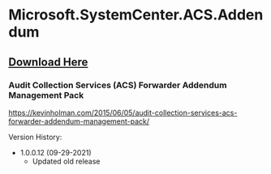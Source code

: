 # Microsoft.SystemCenter.ACS.Addendum

## [Download Here][Download]

[Download]: https://github.com/thekevinholman/Microsoft.SystemCenter.ACS.Addendum/archive/refs/heads/main.zip

### Audit Collection Services (ACS) Forwarder Addendum Management Pack

https://kevinholman.com/2015/06/05/audit-collection-services-acs-forwarder-addendum-management-pack/

Version History:
* 1.0.0.12  (09-29-2021)
	* Updated old release
